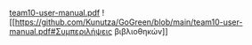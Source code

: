 [team10-user-manual.pdf](https://github.com/Kunutza/GoGreen/blob/main/team10-user-manual.pdf)
![[https://github.com/Kunutza/GoGreen/blob/main/team10-user-manual.pdf#Συμπεριλήψεις βιβλιοθηκών]]
